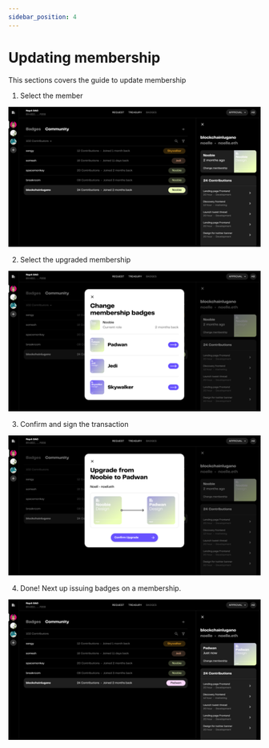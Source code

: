 ```yaml
---
sidebar_position: 4
---
```


# Updating membership

This sections covers the guide to update membership
1. Select the member

![1](./img/updating/1.png)

2. Select the upgraded membership

![2](./img/updating/2.png)

3. Confirm and sign the transaction

![3](./img/updating/3.png)

4. Done! Next up issuing badges on a membership.

![4](./img/updating/4.png)
